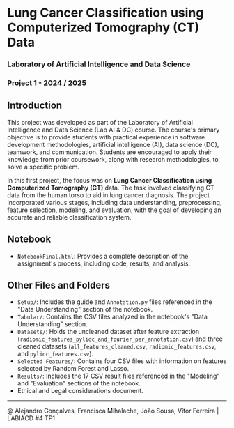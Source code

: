 # Lung Cancer Classification using Computerized Tomography (CT) Data

### Laboratory of Artificial Intelligence and Data Science
### Project 1 - 2024 / 2025

## Introduction

This project was developed as part of the Laboratory of Artificial Intelligence and Data Science (Lab AI & DC) course. The course's primary objective is to provide students with practical experience in software development methodologies, artificial intelligence (AI), data science (DC), teamwork, and communication. Students are encouraged to apply their knowledge from prior coursework, along with research methodologies, to solve a specific problem.

In this first project, the focus was on **Lung Cancer Classification using Computerized Tomography (CT)** data. The task involved classifying CT data from the human torso to aid in lung cancer diagnosis. The project incorporated various stages, including data understanding, preprocessing, feature selection, modeling, and evaluation, with the goal of developing an accurate and reliable classification system.

## Notebook

- `NotebookFinal.html`: Provides a complete description of the assignment's process, including code, results, and analysis. 

## Other Files and Folders

- `Setup/`: Includes the guide and `Annotation.py` files referenced in the "Data Understanding" section of the notebook.
- `Tabular/`: Contains the CSV files analyzed in the notebook's "Data Understanding" section.
- `Datasets/`: Holds the uncleaned dataset after feature extraction (`radiomic_features_pylidc_and_fourier_per_annotation.csv`) and three cleaned datasets (`all_features_cleaned.csv`, `radiomic_features.csv`, and `pylidc_features.csv`).
- `Selected Features/`: Contains four CSV files with information on features selected by Random Forest and Lasso.
- `Results/`: Includes the 17 CSV result files referenced in the "Modeling" and "Evaluation" sections of the notebook.
- Ethical and Legal considerations document.

---------------------------------------------------------------------------------------

@ Alejandro Gonçalves, Francisca Mihalache, João Sousa, Vítor Ferreira | LABIACD #4 TP1


